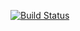 [![Build Status](https://travis-ci.org/BinaryTreesImplementation/testProject.svg?branch=master)](https://travis-ci.org/BinaryTreesImplementation/testProject)  

